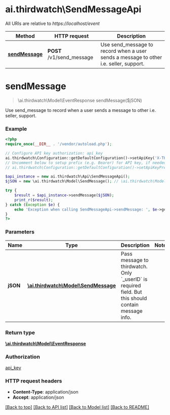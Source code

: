 # ai.thirdwatch\SendMessageApi

All URIs are relative to *https://localhost/event*

Method | HTTP request | Description
------------- | ------------- | -------------
[**sendMessage**](SendMessageApi.md#sendMessage) | **POST** /v1/send_message | Use send_message to record when a user sends a message to other i.e. seller, support.


# **sendMessage**
> \ai.thirdwatch\Model\EventResponse sendMessage($jSON)

Use send_message to record when a user sends a message to other i.e. seller, support.

### Example
```php
<?php
require_once(__DIR__ . '/vendor/autoload.php');

// Configure API key authorization: api_key
ai.thirdwatch\Configuration::getDefaultConfiguration()->setApiKey('X-THIRDWATCH-API-KEY', 'YOUR_API_KEY');
// Uncomment below to setup prefix (e.g. Bearer) for API key, if needed
// ai.thirdwatch\Configuration::getDefaultConfiguration()->setApiKeyPrefix('X-THIRDWATCH-API-KEY', 'Bearer');

$api_instance = new ai.thirdwatch\Api\SendMessageApi();
$jSON = new \ai.thirdwatch\Model\SendMessage(); // \ai.thirdwatch\Model\SendMessage | Pass message to thirdwatch. Only `_userID` is required field. But this should contain message info.

try {
    $result = $api_instance->sendMessage($jSON);
    print_r($result);
} catch (Exception $e) {
    echo 'Exception when calling SendMessageApi->sendMessage: ', $e->getMessage(), PHP_EOL;
}
?>
```

### Parameters

Name | Type | Description  | Notes
------------- | ------------- | ------------- | -------------
 **jSON** | [**\ai.thirdwatch\Model\SendMessage**](../Model/SendMessage.md)| Pass message to thirdwatch. Only &#x60;_userID&#x60; is required field. But this should contain message info. |

### Return type

[**\ai.thirdwatch\Model\EventResponse**](../Model/EventResponse.md)

### Authorization

[api_key](../../README.md#api_key)

### HTTP request headers

 - **Content-Type**: application/json
 - **Accept**: application/json

[[Back to top]](#) [[Back to API list]](../../README.md#documentation-for-api-endpoints) [[Back to Model list]](../../README.md#documentation-for-models) [[Back to README]](../../README.md)

